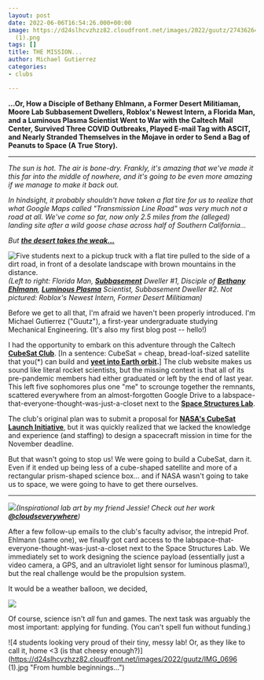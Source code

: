 ```yaml
---
layout: post
date: 2022-06-06T16:54:26.000+00:00
image: https://d24slhcvzhzz82.cloudfront.net/images/2022/guutz/274362642_1066083627289117_7685991158024664000_n
  (1).png
tags: []
title: THE MISSION...
author: Michael Gutierrez
categories:
- clubs

---
```

**…Or, How a Disciple of Bethany Ehlmann, a Former Desert Militiaman, Moore Lab Subbasement Dwellers, Roblox's Newest Intern, a Florida Man, and a Luminous Plasma Scientist Went to War with the Caltech Mail Center, Survived Three COVID Outbreaks, Played E-mail Tag with ASCIT, and Nearly Stranded Themselves in the Mojave in order to Send a Bag of Peanuts to Space (A True Story).**

***

_The sun is hot. The air is bone-dry. Frankly, it's amazing that we've made it this far into the middle of nowhere, and it's going to be even more amazing if we manage to make it back out._

_In hindsight, it probably shouldn't have taken a flat tire for us to realize that what Google Maps called "Transmission Line Road" was very much not a road at all. We've come so far, now only 2.5 miles from the (alleged) landing site after a wild goose chase across half of Southern California..._

_But_ [**_the desert takes the weak..._**](https://twitter.com/secretsofdune/status/1425866472354631683)

![Five students next to a pickup truck with a flat tire pulled to the side of a dirt road, in front of a desolate landscape with brown mountains in the distance.](https://d24slhcvzhzz82.cloudfront.net/images/2022/guutz/received_565903071542655.jpeg "The desert takes the weak.")_(Left to right: Florida Man,_ [**_Subbasement_**](https://www.caltech.edu/about/news/nanofabrication-courses-axel-scherer-aph150) _Dweller #1, Disciple of_ [**_Bethany Ehlmann_**](http://www.ehlmann.caltech.edu/index.html)_,_ [**_Luminous Plasma_**](https://www.nasa.gov/topics/universe/features/firefly.html) _Scientist, Subbasement Dweller #2. Not pictured: Roblox's Newest Intern, Former Desert Militiaman)_

Before we get to all that, I'm afraid we haven't been properly introduced. I'm Michael Gutierrez ("Guutz"), a first-year undergraduate studying Mechanical Engineering. (It's also my first blog post -- hello!)

I had the opportunity to embark on this adventure through the Caltech [**CubeSat Club**](https://smallsats.caltech.edu/). \[In a sentence: CubeSat = cheap, bread-loaf-sized satellite that you(*) can build and [**yeet into Earth orbit**](https://www.youtube.com/watch?v=JQy9EwMrILI&ab_channel=Nanoracks)**.**\] The club website makes us sound like literal rocket scientists, but the missing context is that all of its pre-pandemic members had either graduated or left by the end of last year. This left five sophomores plus one "me" to scrounge together the remnants, scattered everywhere from an almost-forgotten Google Drive to a labspace-that-everyone-thought-was-just-a-closet next to the [**Space Structures Lab**](http://www.pellegrino.caltech.edu/).

The club's original plan was to submit a proposal for [**NASA's CubeSat Launch Initiative**](https://www.nasa.gov/directorates/heo/home/CubeSats_initiative), but it was quickly realized that we lacked the knowledge and experience (and staffing) to design a spacecraft mission in time for the November deadline.

But that wasn't going to stop us! We were going to build a CubeSat, darn it. Even if it ended up being less of a cube-shaped satellite and more of a rectangular prism-shaped science box... and if NASA wasn't going to take us to space, we were going to have to get there ourselves.

***

![](https://d24slhcvzhzz82.cloudfront.net/images/2022/guutz/Optimized-cubesat-art.jpg)_(Inspirational lab art by my friend Jessie! Check out her work_ [**_@cloudseverywhere_**](https://www.instagram.com/cloudseverywhere/)_)_

After a few follow-up emails to the club's faculty advisor, the intrepid Prof. Ehlmann (same one), we finally got card access to the labspace-that-everyone-thought-was-just-a-closet next to the Space Structures Lab. We immediately set to work designing the science payload (essentially just a video camera, a GPS, and an ultraviolet light sensor for luminous plasma!), but the real challenge would be the propulsion system.

It would be a weather balloon, we decided, 

![](https://d24slhcvzhzz82.cloudfront.net/images/2022/guutz/received_1726794127666486-a.jpeg)

Of course, science isn't _all_ fun and games. The next task was arguably the most important: applying for funding. (You can't spell fun without funding.)

![4 students looking very proud of their tiny, messy lab! Or, as they like to call it, home <3 (is that cheesy enough?)](https://d24slhcvzhzz82.cloudfront.net/images/2022/guutz/IMG_0696 (1).jpg "From humble beginnings...")